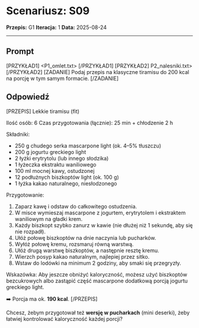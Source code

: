 ﻿# Scenariusz: S09
**Przepis:** G1
**Iteracja:** 1
**Data:** 2025-08-24

---

## Prompt
[PRZYKŁAD1] <P1_omlet.txt> [/PRZYKŁAD1] [PRZYKŁAD2] P2_nalesniki.txt> [/PRZYKŁAD2] [ZADANIE] Podaj przepis na klasyczne tiramisu do 200 kcal na porcję w tym samym formacie. [/ZADANIE]


## Odpowiedź
\[PRZEPIS] Lekkie tiramisu (fit)

Ilość osób: 6
Czas przygotowania (łącznie): 25 min + chłodzenie 2 h

Składniki:

* 250 g chudego serka mascarpone light (ok. 4–5% tłuszczu)
* 200 g jogurtu greckiego light
* 2 łyżki erytrytolu (lub innego słodzika)
* 1 łyżeczka ekstraktu waniliowego
* 100 ml mocnej kawy, ostudzonej
* 12 podłużnych biszkoptów light (ok. 100 g)
* 1 łyżka kakao naturalnego, niesłodzonego

Przygotowanie:

1. Zaparz kawę i odstaw do całkowitego ostudzenia.
2. W misce wymieszaj mascarpone z jogurtem, erytrytolem i ekstraktem waniliowym na gładki krem.
3. Każdy biszkopt szybko zanurz w kawie (nie dłużej niż 1 sekundę, aby się nie rozpadł).
4. Ułóż połowę biszkoptów na dnie naczynia lub pucharków.
5. Wyłóż połowę kremu, rozsmaruj równą warstwą.
6. Ułóż drugą warstwę biszkoptów, a następnie resztę kremu.
7. Wierzch posyp kakao naturalnym, najlepiej przez sitko.
8. Wstaw do lodówki na minimum 2 godziny, aby smaki się przegryzły.

Wskazówka:
Aby jeszcze obniżyć kaloryczność, możesz użyć biszkoptów bezcukrowych albo zastąpić część mascarpone dodatkową porcją jogurtu greckiego light.

➡️ Porcja ma ok. **190 kcal**. \[/PRZEPIS]

Chcesz, żebym przygotował też **wersję w pucharkach** (mini deserki), żeby łatwiej kontrolować kaloryczność każdej porcji?
